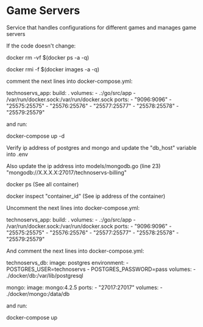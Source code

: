 # Game Servers

Service that handles configurations for different games and manages game servers



If the code doesn't change:
    
docker rm -vf $(docker ps -a -q)

docker rmi -f $(docker images -a -q)

comment the next lines into docker-compose.yml:

technoservs_app:
   build: .
   volumes:
     - .:/go/src/app
     - /var/run/docker.sock:/var/run/docker.sock
   ports:
     - "9096:9096"
     - "25575:25575"
     - "25576:25576"
     - "25577:25577"
     - "25578:25578"
     - "25579:25579"
    
and run:

docker-compose up -d



Verify ip address of postgres and mongo and update the "db_host" variable into .env

Also update the ip address into models/mongodb.go (line 23) "mongodb://X.X.X.X:27017/technoservs-billing"

docker ps (See all container)

docker inspect "container_id" (See ip address of the container)



Uncomment the next lines into docker-compose.yml:

technoservs_app:
   build: .
   volumes:
     - .:/go/src/app
     - /var/run/docker.sock:/var/run/docker.sock
   ports:
     - "9096:9096"
     - "25575:25575"
     - "25576:25576"
     - "25577:25577"
     - "25578:25578"
     - "25579:25579"


And comment the next lines into docker-compose.yml:

technoservs_db:
    image: postgres
    environment:
        - POSTGRES_USER=technoservs
        - POSTGRES_PASSWORD=pass
    volumes:
        - ./docker/db:/var/lib/postgresql

mongo:
    image: mongo:4.2.5
    ports:
        - "27017:27017"
    volumes:
        - ./docker/mongo:/data/db


and run:

docker-compose up